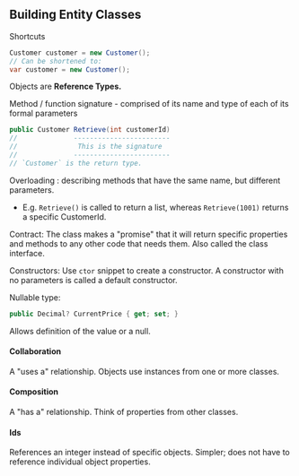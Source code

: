 ## Building Entity Classes

Shortcuts
```csharp
Customer customer = new Customer();
// Can be shortened to:
var customer = new Customer();
```
Objects are <b>Reference Types.</b>


Method / function signature - comprised of its name and type of each of its 
formal parameters
```csharp
public Customer Retrieve(int customerId)
//              ------------------------
//               This is the signature
//              ------------------------
// `Customer` is the return type.

``` 
Overloading : describing methods that have the same name, but different parameters.
* E.g. `Retrieve()` is called to return a list, whereas `Retrieve(1001)` returns a specific CustomerId.

Contract: The class makes a "promise" that it will return specific properties and methods to any other code that needs them. Also called the class interface.

Constructors: Use `ctor` snippet to create a constructor. A constructor with no parameters is called a default constructor.

Nullable type:
```csharp
public Decimal? CurrentPrice { get; set; }
```
Allows definition of the value or a null.

#### Collaboration
A "uses a" relationship. Objects use instances from one or more classes.

#### Composition
A "has a" relationship. Think of properties from other classes.

#### Ids
References an integer instead of specific objects. Simpler; does not have to reference individual object properties.